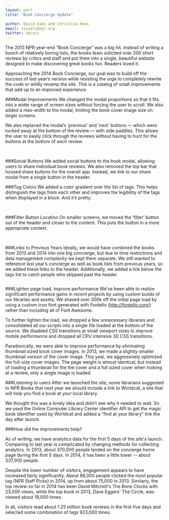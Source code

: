 ```yaml
---
layout: post
title: "Book Concierge Update"

author: David Eads and Christina Rees
email: visuals@npr.org
twitter: nprviz
---
```

The 2013 NPR year-end “Book Concierge” was a big hit. Instead of writing a bunch of relatively boring lists, the books team solicited over 200 short reviews by critics and staff and put them into a single, beautiful website designed to make discovering great books fun. Readers loved it.

Approaching the 2014 Book Concierge, our goal was to build off the success of last year’s version while resisting the urge to completely rewrite the code or wildly revamp the site. This is a catalog of small improvements that add up to an improved experience.

###Modal Improvements
We changed the modal proportions so that it fits into a wider range of screen sizes without forcing the user to scroll. We also added a max-width to the modal, limiting the book cover image size on larger screens.

We also replaced the modal’s ‘previous’ and ‘next’ buttons &mdash; which were tucked away at the bottom of the review &mdash; with side paddles. This allows the user to easily click through the reviews without having to hunt for the buttons at the bottom of each review.

<img src="/img/posts/books14-image-size-2013.jpg" alt="">
<img src="/img/posts/books14-image-size-2014.jpg" alt="">

###Social Buttons
We added social buttons to the book modal, allowing users to share individual book reviews.
We also removed the top bar that housed share buttons for the overall app. Instead, we link to our share modal from a single button in the header.

###Tag Colors
We added a color gradient over the list of tags. This helps distinguish the tags from each other and improves the legibility of the tags when displayed in a block. And it’s pretty.

<img src="/img/posts/books14-tags-2013.jpg" alt="">
<img src="/img/posts/books14-tags-2014.jpg" alt="">


###Filter Button Location
On smaller screens, we moved the ‘filter’ button out of the header and closer to the content. This puts the button in a more appropriate context.

<img src="/img/posts/books14-filter-2013.jpg" alt="">
<img src="/img/posts/books14-filter-2014.jpg" alt="">


###Links to Previous Years
Ideally, we would have combined the books from 2013 and 2014 into one big concierge, but due to time restrictions and data management complexity we kept them separate. We still wanted to reference last year’s concierge as well as book lists from previous years, so we added these links to the header. Additionally, we added a link below the tags list to catch people who skipped past the header. 

<img src="/img/posts/books14-links-2014.png" alt="">

###Lighten page load, improve performance
We’ve been able to realize significant performance gains in recent projects by using custom builds of our libraries and assets. We shaved over 300k off the initial page load by using a custom icon font generated with Fontello (http://fontello.com/) rather than including all of Font Awesome.

To further lighten the load, we dropped a few unnecessary libraries and consolidated all our scripts into a single file loaded at the bottom of the source. We disabled CSS transitions at small viewport sizes to improve mobile performance and dropped all CPU intensive 3D CSS transitions.

Paradoxically, we were able to improve performance by eliminating thumbnail sized book cover images. In 2013, we made a slightly smaller thumbnail version of the cover image. This year, we aggressively optimized the full-size cover images. The page weight is almost identical, but instead of loading a thumbnail for the the cover and a full sized cover when looking at a review, only a single image is loaded.

###Listening to users
After we launched the site, some librarians suggested to NPR Books that next year we should include a link to Worldcat, a site that will help you find a book at your local library.

We thought this was a lovely idea and didn’t see why it needed to wait.  So we used the Online Computer Library Center identifier API to get the magic book identifier used by Worldcat and added a “find at your library” link the day after launch.

###How did the improvements help?

As of writing, we have analytics data for the first 5 days of the site's launch. Comparing to last year is complicated by changing methods for collecting analytics. In 2013, about 370,000 people landed on the concierge home page during the first 5 days. In 2014, it has been a little lower -- about 337,000 people. 

Despite the lower number of visitors, engagement appears to have increased fairly significantly. About 86,000 people clicked the most popular tag (NPR Staff Picks) in 2014, up from about 75,000 in 2013. Similarly, the top review so far in 2014 has been David Mitchell's The Bone Clocks with 23,000 views, while the top book in 2013, Dave Eggers' The Circle, was viewed about 18,000 times.

In all, visitors read about 1.25 million book reviews in the first five days and selected some combination of tags 923,000 times.
